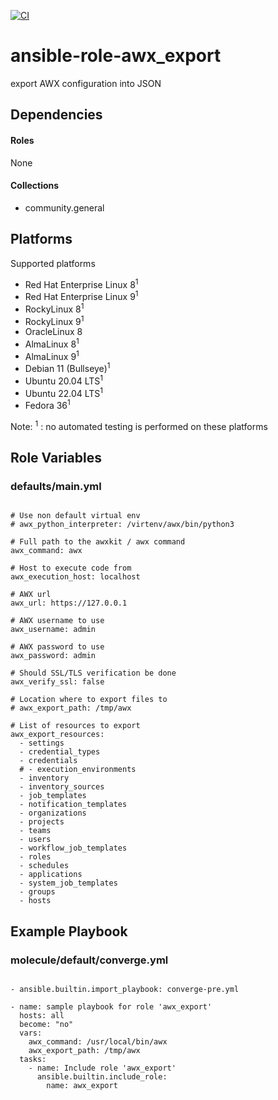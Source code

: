 [![CI](https://github.com/de-it-krachten/ansible-role-awx_export/workflows/CI/badge.svg?event=push)](https://github.com/de-it-krachten/ansible-role-awx_export/actions?query=workflow%3ACI)


# ansible-role-awx_export

export AWX configuration into JSON



## Dependencies

#### Roles
None

#### Collections
- community.general

## Platforms

Supported platforms

- Red Hat Enterprise Linux 8<sup>1</sup>
- Red Hat Enterprise Linux 9<sup>1</sup>
- RockyLinux 8<sup>1</sup>
- RockyLinux 9<sup>1</sup>
- OracleLinux 8
- AlmaLinux 8<sup>1</sup>
- AlmaLinux 9<sup>1</sup>
- Debian 11 (Bullseye)<sup>1</sup>
- Ubuntu 20.04 LTS<sup>1</sup>
- Ubuntu 22.04 LTS<sup>1</sup>
- Fedora 36<sup>1</sup>

Note:
<sup>1</sup> : no automated testing is performed on these platforms

## Role Variables
### defaults/main.yml
<pre><code>
# Use non default virtual env
# awx_python_interpreter: /virtenv/awx/bin/python3

# Full path to the awxkit / awx command
awx_command: awx

# Host to execute code from
awx_execution_host: localhost

# AWX url
awx_url: https://127.0.0.1

# AWX username to use
awx_username: admin

# AWX password to use
awx_password: admin

# Should SSL/TLS verification be done
awx_verify_ssl: false

# Location where to export files to
# awx_export_path: /tmp/awx

# List of resources to export
awx_export_resources:
  - settings
  - credential_types
  - credentials
  # - execution_environments
  - inventory
  - inventory_sources
  - job_templates
  - notification_templates
  - organizations
  - projects
  - teams
  - users
  - workflow_job_templates
  - roles
  - schedules
  - applications
  - system_job_templates
  - groups
  - hosts
</pre></code>




## Example Playbook
### molecule/default/converge.yml
<pre><code>
- ansible.builtin.import_playbook: converge-pre.yml

- name: sample playbook for role 'awx_export'
  hosts: all
  become: "no"
  vars:
    awx_command: /usr/local/bin/awx
    awx_export_path: /tmp/awx
  tasks:
    - name: Include role 'awx_export'
      ansible.builtin.include_role:
        name: awx_export
</pre></code>
